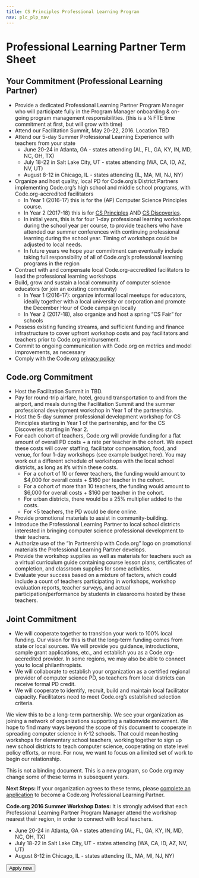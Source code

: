 ```yaml
---
title: CS Principles Professional Learning Program
nav: plc_plp_nav
---
```

# Professional Learning Partner Term Sheet #



## Your Commitment (Professional Learning Partner)

- Provide a dedicated Professional Learning Partner Program Manager who will participate fully in the Program Manager onboarding & on-going program management responsibilities. (this is a ¼ FTE time commitment at first, but will grow with time)
- Attend our Facilitation Summit, May 20-22, 2016. Location TBD
- Attend our 5-day Summer Professional Learning Experience with teachers from your state
	- June 20-24 in Atlanta, GA - states attending (AL, FL, GA, KY, IN, MD, NC, OH, TX)
	- July 18-22 in Salt Lake City, UT - states attending (WA, CA, ID, AZ, NV, UT)
	- August 8-12 in Chicago, IL - states attending (IL, MA, MI, NJ, NY)
- Organize and host quality, local PD for Code.org’s District Partners implementing Code.org’s high school and middle school programs, with Code.org-accredited facilitators
	- In Year 1 (2016-17) this is for the (AP) Computer Science Principles course. 
	- In Year 2 (2017-18) this is for <a href="/educate/csp" target=_blank>CS Principles</a> AND <a href="/educate/csd" target=_blank>CS Discoveries</a>.	
	- In initial years, this is for four 1-day professional learning workshops during the school year per course, to provide teachers who have attended our summer conferences with continuing professional learning during the school year. Timing of workshops could be adjusted to local needs.
	- In future years we hope your commitment can eventually include taking full responsibility of all of Code.org’s professional learning programs in the region
- Contract with and compensate local Code.org-accredited facilitators to lead the professional learning workshops
- Build, grow and sustain a local community of computer science educators (or join an existing community)
	- In Year 1 (2016-17): 
organize informal local meetups for educators, ideally together with a local university or corporation and promote the December Hour of Code campaign locally 
	- In Year 2 (2017-18), also organize and host  a spring “CS Fair” for schools
- Possess existing funding streams, and sufficient funding and finance infrastructure to cover upfront workshop costs and pay facilitators and teachers prior to Code.org reimbursement.
- Commit to ongoing communication with Code.org on metrics and model improvements, as necessary
- Comply with the Code.org <a href="/privacy" target=_blank>privacy policy</a>

## Code.org Commitment
- Host the Facilitation Summit in TBD.
- Pay for round-trip airfare, hotel, ground transportation to and from the airport, and meals during the Facilitation Summit and the summer professional development workshop in Year 1 of the partnership.
- Host the 5-day summer professional development workshop for CS Principles starting in Year 1 of the partnership, and for the CS Discoveries starting in Year 2.
- For each cohort of teachers, Code.org will provide funding for a flat amount of overall PD costs + a rate per teacher in the cohort. We expect these costs will cover staffing, facilitator compensation, food, and venue, for four 1-day workshops (see example budget here). You may work out a different schedule of workshops with the local school districts, as long as it’s within these costs.
  - For a cohort of 10 or fewer teachers, the funding would amount to $4,000 for overall costs + $160 per teacher in the cohort.
  - For a cohort of more than 10 teachers, the funding would amount to $6,000 for overall costs + $160 per teacher in the cohort.
  - For urban districts, there would be a 25% multiplier added to the costs.
  - For <5 teachers, the PD would be done online.
- Provide promotional materials to assist in community-building.
- Introduce the Professional Learning Partner to local school districts interested in bringing computer science professional development to their teachers.
- Authorize use of the “In Partnership with Code.org” logo on promotional materials the Professional Learning Partner develops.
- Provide the workshop supplies as well as materials for teachers such as a virtual curriculum guide containing course lesson plans, certificates of completion, and classroom supplies for some activities.
- Evaluate your success based on a mixture of factors, which could include a count of teachers participating in workshops, workshop evaluation reports, teacher surveys, and actual participation/performance by students in classrooms hosted by these teachers.

## Joint Commitment
- We will cooperate together to transition your work to 100% local funding. Our vision for this is that the long-term funding comes from state or local sources. We will provide you guidance, introductions, sample grant applications, etc., and establish you as a Code.org-accredited provider. In some regions, we may also be able to connect you to local philanthropists.
- We will collaborate to establish your organization as a certified regional provider of computer science PD, so teachers from local districts can receive formal PD credit.
- We will cooperate to identify, recruit, build and maintain local facilitator capacity. Facilitators need to meet Code.org’s established selection criteria.

We view this to be a long-term partnership. We see your organization as joining a network of organizations supporting a nationwide movement. We hope to find many ways beyond the scope of this document to cooperate in spreading computer science in K-12 schools. That could mean hosting workshops for elementary school teachers, working together to sign up new school districts to teach computer science, cooperating on state level policy efforts, or more. For now, we want to focus on a limited set of work to begin our relationship. 

This is not a binding document. This is a new program, so Code.org may change some of these terms in subsequent years.

**Next Steps:** If your organization agrees to these terms, please <a href="/educate/plc/plp-application" target=_blank>complete an application</a> to become a Code.org Professional Learning Partner.

**Code.org 2016 Summer Workshop Dates:**
It is strongly advised that each Professional Learning Partner Program Manager attend the workshop nearest their region, in order to connect with local teachers.

- June 20-24 in Atlanta, GA - states attending (AL, FL, GA, KY, IN, MD, NC, OH, TX)
- July 18-22 in Salt Lake City, UT - states attending (WA, CA, ID, AZ, NV, UT)
- August 8-12 in Chicago, IL - states attending (IL, MA, MI, NJ, NY)


[<button>Apply now</button>](/educate/plc/plp-application)
